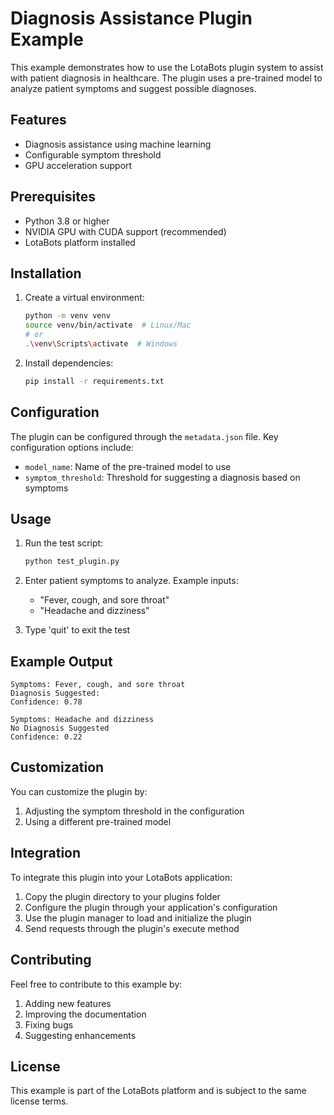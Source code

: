 # Diagnosis Assistance Plugin Example

This example demonstrates how to use the LotaBots plugin system to assist with patient diagnosis in healthcare. The plugin uses a pre-trained model to analyze patient symptoms and suggest possible diagnoses.

## Features

- Diagnosis assistance using machine learning
- Configurable symptom threshold
- GPU acceleration support

## Prerequisites

- Python 3.8 or higher
- NVIDIA GPU with CUDA support (recommended)
- LotaBots platform installed

## Installation

1. Create a virtual environment:
   ```bash
   python -m venv venv
   source venv/bin/activate  # Linux/Mac
   # or
   .\venv\Scripts\activate  # Windows
   ```

2. Install dependencies:
   ```bash
   pip install -r requirements.txt
   ```

## Configuration

The plugin can be configured through the `metadata.json` file. Key configuration options include:

- `model_name`: Name of the pre-trained model to use
- `symptom_threshold`: Threshold for suggesting a diagnosis based on symptoms

## Usage

1. Run the test script:
   ```bash
   python test_plugin.py
   ```

2. Enter patient symptoms to analyze. Example inputs:
   - "Fever, cough, and sore throat"
   - "Headache and dizziness"

3. Type 'quit' to exit the test

## Example Output

```
Symptoms: Fever, cough, and sore throat
Diagnosis Suggested:
Confidence: 0.78

Symptoms: Headache and dizziness
No Diagnosis Suggested
Confidence: 0.22
```

## Customization

You can customize the plugin by:

1. Adjusting the symptom threshold in the configuration
2. Using a different pre-trained model

## Integration

To integrate this plugin into your LotaBots application:

1. Copy the plugin directory to your plugins folder
2. Configure the plugin through your application's configuration
3. Use the plugin manager to load and initialize the plugin
4. Send requests through the plugin's execute method

## Contributing

Feel free to contribute to this example by:

1. Adding new features
2. Improving the documentation
3. Fixing bugs
4. Suggesting enhancements

## License

This example is part of the LotaBots platform and is subject to the same license terms. 